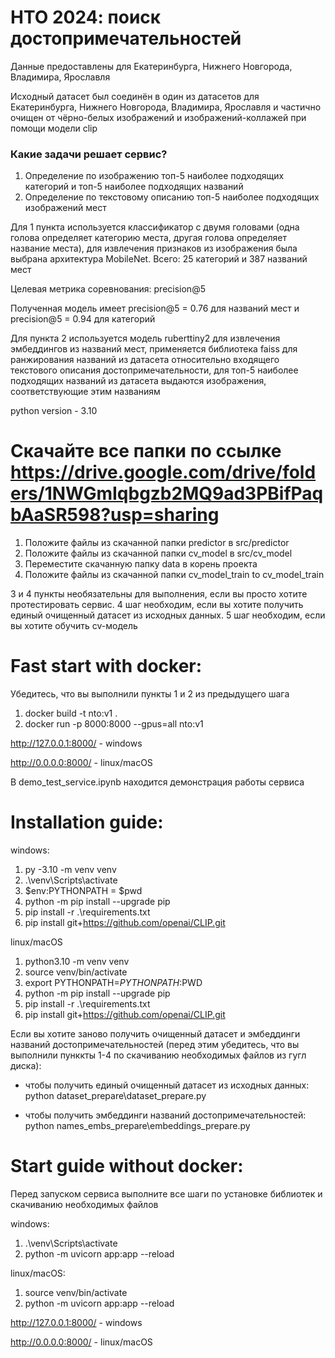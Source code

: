 # НТО 2024: поиск достопримечательностей

Данные предоставлены для Екатеринбурга, Нижнего Новгорода, Владимира, Ярославля

Исходный датасет был соединён в один из датасетов для Екатеринбурга, Нижнего Новгорода, Владимира, Ярославля и частично очищен от чёрно-белых изображений и изображений-коллажей при помощи модели clip 

### Какие задачи решает сервис?

1. Определение по изображению топ-5 наиболее подходящих категорий и топ-5 наиболее подходящих названий
2. Определение по текстовому описанию топ-5 наиболее подходящих изображений мест

Для 1 пункта используется классификатор с двумя головами (одна голова определяет категорию места, другая голова определяет название места),
для извлечения признаков из изображения была выбрана архитектура MobileNet. Всего:  25 категорий и 387 названий мест

Целевая метрика соревнования: precision@5

Полученная модель имеет precision@5 = 0.76 для названий мест и precision@5 = 0.94 для категорий


Для пункта 2 используется модель ruberttiny2 для извлечения эмбеддингов из названий мест, применяется библиотека faiss 
для ранжирования названий из датасета относительно входящего текстового описания достопримечательности, для топ-5 наиболее подходящих названий из датасета
выдаются изображения, соответствующие этим названиям

python version - 3.10



# Скачайте все папки по ссылке https://drive.google.com/drive/folders/1NWGmIqbgzb2MQ9ad3PBifPaqbAaSR598?usp=sharing

1. Положите файлы из скачанной папки predictor в src/predictor   
2. Положите файлы из скачанной папки cv_model в src/cv_model
3. Переместите скачанную папку data в корень проекта
4. Положите файлы из скачанной папки cv_model_train to cv_model_train

3 и 4 пункты необязательны для выполнения, если вы просто хотите протестировать сервис. 4 шаг необходим, если вы хотите
получить единый очищенный датасет из исходных данных. 5 шаг необходим, если вы хотите обучить cv-модель



# __Fast start with docker__:

Убедитесь, что вы выполнили пункты 1 и 2 из предыдущего шага

1. docker build -t nto:v1 .
2. docker run -p 8000:8000 --gpus=all nto:v1

http://127.0.0.1:8000/ - windows

http://0.0.0.0:8000/ - linux/macOS

В demo_test_service.ipynb находится демонстрация работы сервиса


# __Installation guide__:

windows:
1. py -3.10 -m venv venv
2. .\venv\Scripts\activate
3. $env:PYTHONPATH = $pwd
4. python -m pip install --upgrade pip
5. pip install -r .\requirements.txt
6. pip install git+https://github.com/openai/CLIP.git

linux/macOS
1. python3.10 -m venv venv
2. source venv/bin/activate
3. export PYTHONPATH=$PYTHONPATH:$PWD
4. python -m pip install --upgrade pip
5. pip install -r .\requirements.txt
6. pip install git+https://github.com/openai/CLIP.git


Если вы хотите заново получить очищенный датасет и эмбеддинги названий достопримечательностей 
(перед этим убедитесь, что вы выполнили пунккты 1-4 по скачиванию необходимых файлов из гугл диска):

* чтобы получить единый очищенный датасет из исходных данных: python dataset_prepare\dataset_prepare.py

* чтобы получить эмбеддинги названий достопримечательностей: python names_embs_prepare\embeddings_prepare.py



# __Start guide without docker__:

Перед запуском сервиса выполните все шаги по установке библиотек и скачиванию необходимых файлов

windows:
1. .\venv\Scripts\activate
2. python -m uvicorn app:app --reload

linux/macOS:
1. source venv/bin/activate
2. python -m uvicorn app:app --reload

http://127.0.0.1:8000/ - windows

http://0.0.0.0:8000/ - linux/macOS